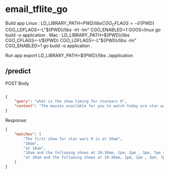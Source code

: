 # email_tflite_go

Build app
Linux : LD_LIBRARY_PATH=${PWD}/libs CGO_CFLAGS=-I/${PWD} CGO_LDFLAGS=-L"${PWD}/libs -lrt -lm" CGO_ENABLED=1 GOOS=linux go build -o application .
Mac : LD_LIBRARY_PATH=${PWD}/libs CGO_CFLAGS=-I/${PWD} CGO_LDFLAGS=-L"${PWD}/libs -lm" CGO_ENABLED=1 go build -o application .

Run app
export LD_LIBRARY_PATH=${PWD}/libs
./application


## /predict

POST Body

```json

{
	"query": "what is the show timing for starwars 9",
	"content": "The movies available for you to watch today are star wars 9, fast and furious, ABCD, EFGH, Rush Hour.  The first show for star wars 9 is at 10am and the following shows at 10:30am, 1pm, 2pm , 3pm, 7pm and midnight 12am."
}

```

Response:

```json
{
    "matches": [
        "The first show for star wars 9 is at 10am",
        "10am",
        "at 10am",
        "10am and the following shows at 10:30am, 1pm, 2pm , 3pm, 7pm and midnight 12am.",
        "at 10am and the following shows at 10:30am, 1pm, 2pm , 3pm, 7pm and midnight 12am."
    ]
}
```